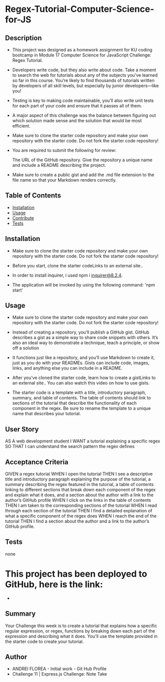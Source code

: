 # Regex-Tutorial-Computer-Science-for-JS



 ## Description 

- This project was designed as a homework assignment for KU coding bootcamp in Module 17 
Computer Science for JavaScript Challenge: Regex Tutorial.

- Developers write code, but they also write about code. Take a moment to search the web for tutorials about any of the subjects you’ve learned so far in this course. You’re likely to find thousands of tutorials written by developers of all skill levels, but especially by junior developers—like you!

- Testing is key to making code maintainable, you’ll also write unit tests for each part of your code and ensure that it passes all of them.


- A major aspect of this challenge was the balance between figuring out which solution made sense and the solution that would be most efficient.

- Make sure to clone the starter code repository and make your own repository with the starter code. Do not fork the starter code repository!

- You are required to submit the following for review:

    The URL of the GitHub repository. Give the repository a unique name and include a README describing the project.

- Make sure to create a public gist and add the .md file extension to the file name so that your Markdown renders correctly.


 ## Table of Contents

  - [Installation](#installation)
  - [Usage](#usage)
  - [Contribute](#contribute)
  - [Tests](#tests)
 
 
 
 ## Installation

  - Make sure to clone the starter code repository and make your own repository with the starter code. Do not fork the starter code repository!

  - Before you start, clone the starter codeLinks to an external site..

  - In order to install inquirer, i used npm i inquirer@8.2.4.

  - The application will be invoked by using the following command: 'npm start'


## Usage

  - Make sure to clone the starter code repository and make your own repository with the starter code. Do not fork the starter code repository!

  - Instead of creating a repository, you’ll publish a GitHub gist. GitHub describes a gist as a simple way to share code snippets with others. It’s also an ideal way to demonstrate a technique, teach a principle, or show off a solution

  -  It functions just like a repository, and you’ll use Markdown to create it, just as you do with your READMEs. Gists can include code, images, links, and anything else you can include in a README.

  - After you’ve cloned the starter code, learn how to create a gistLinks to an external site.. You can also watch this video on how to use gists.
     
 - The starter code is a template with a title, introductory paragraph, summary, and table of contents. The table of contents should link to sections of the tutorial that describe the functionality of each component in the regex. Be sure to rename the template to a unique name that describes your tutorial.


  


## User Story

AS A web development student
I WANT a tutorial explaining a specific regex
SO THAT I can understand the search pattern the regex defines

## Acceptance Criteria

GIVEN a regex tutorial
WHEN I open the tutorial
THEN I see a descriptive title and introductory paragraph explaining the purpose of the tutorial, a summary describing the regex featured in the tutorial, a table of contents linking to different sections that break down each component of the regex and explain what it does, and a section about the author with a link to the author’s GitHub profile
WHEN I click on the links in the table of contents
THEN I am taken to the corresponding sections of the tutorial
WHEN I read through each section of the tutorial
THEN I find a detailed explanation of what a specific component of the regex does
WHEN I reach the end of the tutorial
THEN I find a section about the author and a link to the author’s GitHub profile.


## Tests

  none

 

  # This project has been deployed to GitHub, here is the link:

  *  
 


## Summary

Your Challenge this week is to create a tutorial that explains how a specific regular expression, or regex, functions by breaking down each part of the expression and describing what it does. You'll use the template provided in the starter code to create your tutorial.



## Author
 * ANDREI FLOREA - Initial work - Git Hub Profile
 * Challenge 11 |   Express.js Challenge: Note Take
